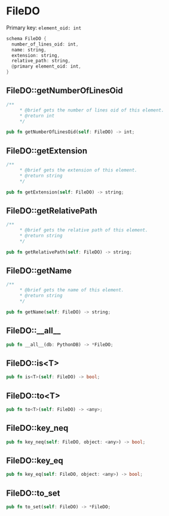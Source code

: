 # FileDO

Primary key: `element_oid: int`

```rust
schema FileDO {
  number_of_lines_oid: int,
  name: string,
  extension: string,
  relative_path: string,
  @primary element_oid: int,
}
```
## FileDO::getNumberOfLinesOid

```rust
/**
     * @brief gets the number of lines oid of this element.
     * @return int
     */
```
```rust
pub fn getNumberOfLinesOid(self: FileDO) -> int;
```
## FileDO::getExtension

```rust
/**
     * @brief gets the extension of this element.
     * @return string
     */
```
```rust
pub fn getExtension(self: FileDO) -> string;
```
## FileDO::getRelativePath

```rust
/**
     * @brief gets the relative path of this element.
     * @return string
     */
```
```rust
pub fn getRelativePath(self: FileDO) -> string;
```
## FileDO::getName

```rust
/**
     * @brief gets the name of this element.
     * @return string
     */
```
```rust
pub fn getName(self: FileDO) -> string;
```
## FileDO::\_\_all\_\_

```rust
pub fn __all__(db: PythonDB) -> *FileDO;
```
## FileDO::is\<T\>

```rust
pub fn is<T>(self: FileDO) -> bool;
```
## FileDO::to\<T\>

```rust
pub fn to<T>(self: FileDO) -> <any>;
```
## FileDO::key\_neq

```rust
pub fn key_neq(self: FileDO, object: <any>) -> bool;
```
## FileDO::key\_eq

```rust
pub fn key_eq(self: FileDO, object: <any>) -> bool;
```
## FileDO::to\_set

```rust
pub fn to_set(self: FileDO) -> *FileDO;
```
